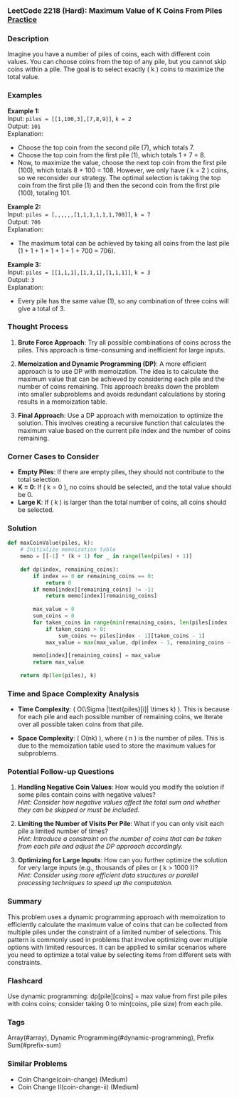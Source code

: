### LeetCode 2218 (Hard): Maximum Value of K Coins From Piles [Practice](https://leetcode.com/problems/maximum-value-of-k-coins-from-piles)

### Description  
Imagine you have a number of piles of coins, each with different coin values. You can choose coins from the top of any pile, but you cannot skip coins within a pile. The goal is to select exactly \( k \) coins to maximize the total value.

### Examples  

**Example 1:**  
Input: `piles = [[1,100,3],[7,8,9]]`, `k = 2`  
Output: `101`  
Explanation:  
- Choose the top coin from the second pile (7), which totals 7.
- Choose the top coin from the first pile (1), which totals 1 + 7 = 8.
- Now, to maximize the value, choose the next top coin from the first pile (100), which totals 8 + 100 = 108. However, we only have \( k = 2 \) coins, so we reconsider our strategy. The optimal selection is taking the top coin from the first pile (1) and then the second coin from the first pile (100), totaling 101.

**Example 2:**  
Input: `piles = [,,,,,,[1,1,1,1,1,1,700]]`, `k = 7`  
Output: `706`  
Explanation:  
- The maximum total can be achieved by taking all coins from the last pile (1 + 1 + 1 + 1 + 1 + 1 + 700 = 706).

**Example 3:**  
Input: `piles = [[1,1,1],[1,1,1],[1,1,1]]`, `k = 3`  
Output: `3`  
Explanation:  
- Every pile has the same value (1), so any combination of three coins will give a total of 3.

### Thought Process  
1. **Brute Force Approach**: Try all possible combinations of coins across the piles. This approach is time-consuming and inefficient for large inputs.
   
2. **Memoization and Dynamic Programming (DP)**: A more efficient approach is to use DP with memoization. The idea is to calculate the maximum value that can be achieved by considering each pile and the number of coins remaining. This approach breaks down the problem into smaller subproblems and avoids redundant calculations by storing results in a memoization table.

3. **Final Approach**: Use a DP approach with memoization to optimize the solution. This involves creating a recursive function that calculates the maximum value based on the current pile index and the number of coins remaining.

### Corner Cases to Consider  
- **Empty Piles**: If there are empty piles, they should not contribute to the total selection.
- **K = 0**: If \( k = 0 \), no coins should be selected, and the total value should be 0.
- **Large K**: If \( k \) is larger than the total number of coins, all coins should be selected.

### Solution

```python
def maxCoinValue(piles, k):
    # Initialize memoization table
    memo = [[-1] * (k + 1) for _ in range(len(piles) + 1)]
    
    def dp(index, remaining_coins):
        if index == 0 or remaining_coins == 0:
            return 0
        if memo[index][remaining_coins] != -1:
            return memo[index][remaining_coins]
        
        max_value = 0
        sum_coins = 0
        for taken_coins in range(min(remaining_coins, len(piles[index - 1])) + 1):
            if taken_coins > 0:
                sum_coins += piles[index - 1][taken_coins - 1]
            max_value = max(max_value, dp(index - 1, remaining_coins - taken_coins) + sum_coins)
        
        memo[index][remaining_coins] = max_value
        return max_value
    
    return dp(len(piles), k)
```

### Time and Space Complexity Analysis  

- **Time Complexity**: \( O(\Sigma |\text{piles}[i]| \times k) \). This is because for each pile and each possible number of remaining coins, we iterate over all possible taken coins from that pile.
  
- **Space Complexity**: \( O(nk) \), where \( n \) is the number of piles. This is due to the memoization table used to store the maximum values for subproblems.

### Potential Follow-up Questions  

1. **Handling Negative Coin Values**: How would you modify the solution if some piles contain coins with negative values?  
   *Hint: Consider how negative values affect the total sum and whether they can be skipped or must be included.*

2. **Limiting the Number of Visits Per Pile**: What if you can only visit each pile a limited number of times?  
   *Hint: Introduce a constraint on the number of coins that can be taken from each pile and adjust the DP approach accordingly.*

3. **Optimizing for Large Inputs**: How can you further optimize the solution for very large inputs (e.g., thousands of piles or \( k > 1000 \))?  
   *Hint: Consider using more efficient data structures or parallel processing techniques to speed up the computation.*

### Summary  
This problem uses a dynamic programming approach with memoization to efficiently calculate the maximum value of coins that can be collected from multiple piles under the constraint of a limited number of selections. This pattern is commonly used in problems that involve optimizing over multiple options with limited resources. It can be applied to similar scenarios where you need to optimize a total value by selecting items from different sets with constraints.


### Flashcard
Use dynamic programming: dp[pile][coins] = max value from first pile piles with coins coins; consider taking 0 to min(coins, pile size) from each pile.

### Tags
Array(#array), Dynamic Programming(#dynamic-programming), Prefix Sum(#prefix-sum)

### Similar Problems
- Coin Change(coin-change) (Medium)
- Coin Change II(coin-change-ii) (Medium)